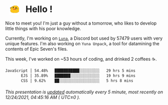 <h1>   <img src="./spoink.gif" style="vertical-align:middle;" width="30px">   Hello ! </h1>

Nice to meet you! I'm just a guy without a tomorrow, who likes to develop little things with his poor knowledge.

Currently, I'm working on <a href='https://github.com/Asgarrrr/Luna'>`Luna`</a>, a Discord bot used by 57479 users with very unique features. I'm also working on `Yuna Unpack`, a tool for datamining the contents of Epic Seven's files.

This week, I've worked on ~53 hours of coding, and drinked 2 coffees ☕.

```
JavaScript │ 54.48%   ███████████░░░░░░░░░   29 hrs 5 mins
       EJS │ 35.89%   ███████░░░░░░░░░░░░░   19 hrs 9 mins
       CSS │ 9.62%    ██░░░░░░░░░░░░░░░░░░   5 hrs 8 mins
```

###### This presentation is [updated](https://github.com/Asgarrrr) automatically every 5 minute, most recently on 12/24/2021, 04:45:16 AM ( UTC±0 ).